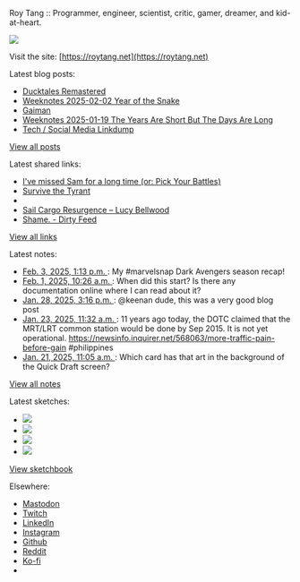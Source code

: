 Roy Tang :: Programmer, engineer, scientist, critic, gamer, dreamer, and kid-at-heart.

![](https://roytang.net/static/img/profile.jpg)

Visit the site: [https://roytang.net](https://roytang.net)

Latest blog posts:

- [Ducktales Remastered](https://roytang.net/2025/02/ducktales-remastered/)
- [Weeknotes 2025-02-02 Year of the Snake](https://roytang.net/2025/02/weeknotes-02-02/)
- [Gaiman](https://roytang.net/2025/01/gaiman/)
- [Weeknotes 2025-01-19 The Years Are Short But The Days Are Long](https://roytang.net/2025/01/weeknotes-01-26/)
- [Tech / Social Media Linkdump](https://roytang.net/2025/01/tech-linkdump/)

[View all posts](https://roytang.net/blog)

Latest shared links:

- [I&#x27;ve missed Sam for a long time (or: Pick Your Battles)](https://roytang.net/2025/02/3b6ffd2fb2ceec5ccc386691fb1d0295/)
- [Survive the Tyrant](https://roytang.net/2025/02/9e9a448b3f9e826cb348fb818cc05aa4/)
- [](https://roytang.net/2025/01/1i8h732/)
- [Sail Cargo Resurgence – Lucy Bellwood](https://roytang.net/2024/12/8da9d779ad6716b7628de4f2f793b4ec/)
- [Shame. - Dirty Feed](https://roytang.net/2024/12/6ed3376111caa8ae2b1e676fadb69528/)

[View all links](https://roytang.net/links)

Latest notes:

- [Feb. 3, 2025, 1:13 p.m. ](https://roytang.net/2025/02/113938242629789627/): My #marvelsnap Dark Avengers season recap!
- [Feb. 1, 2025, 10:26 a.m. ](https://roytang.net/2025/02/mab6ii6/): When did this start? Is there any documentation online where I can read about it?
- [Jan. 28, 2025, 3:16 p.m. ](https://roytang.net/2025/01/113904754192014412/): @keenan dude, this was a very good blog post
- [Jan. 23, 2025, 11:32 a.m. ](https://roytang.net/2025/01/113875561274213811/): 11 years ago today, the DOTC claimed that the MRT/LRT common station would be done by Sep 2015. It is not yet operational. https://newsinfo.inquirer.net/568063/more-traffic-pain-before-gain #philippines
- [Jan. 21, 2025, 11:05 a.m. ](https://roytang.net/2025/01/m8aaa9o/): Which card has that art in the background of the Quick Draft screen?

[View all notes](https://roytang.net/notes)

Latest sketches:


- ![](https://roytang.net/media/cache/32/e6/32e6bccc49e8369f7e33d4b393e24821.jpg)
- ![](https://roytang.net/media/cache/6d/bb/6dbb65d9198fe1692eed00385ef079c4.jpg)
- ![](https://roytang.net/media/cache/55/78/5578c142afd534e31f9723865e041b14.jpg)
- ![](https://roytang.net/media/cache/8d/43/8d430eed2c30a27b5a12b8bdf278fd18.jpg)

[View sketchbook](https://roytang.net/albums/sketchbook)


Elsewhere:

- [Mastodon](https://indieweb.social/@roytang)
- [Twitch](https://twitch.tv/twitchyroy)
- [LinkedIn](https://www.linkedin.com/in/roytang)
- [Instagram](https://instagram.com/roytang0400)
- [Github](https://github.com/roytang)
- [Reddit](https://reddit.com/u/hungryroy)
- [Ko-fi](https://ko-fi.com/roytang)
- [](mailto:hello@roytang.net)